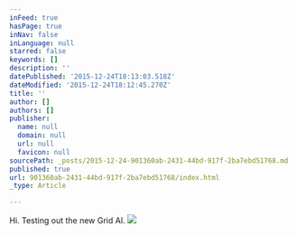 ```yaml
---
inFeed: true
hasPage: true
inNav: false
inLanguage: null
starred: false
keywords: []
description: ''
datePublished: '2015-12-24T18:13:03.518Z'
dateModified: '2015-12-24T18:12:45.270Z'
title: ''
author: []
authors: []
publisher:
  name: null
  domain: null
  url: null
  favicon: null
sourcePath: _posts/2015-12-24-901360ab-2431-44bd-917f-2ba7ebd51768.md
published: true
url: 901360ab-2431-44bd-917f-2ba7ebd51768/index.html
_type: Article

---
```

Hi.  Testing out the new Grid AI.
![](https://the-grid-user-content.s3-us-west-2.amazonaws.com/9e38d46f-0650-44a2-923a-4f461a839ddd.jpg)